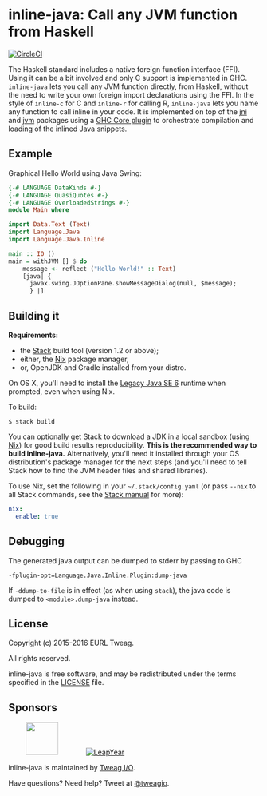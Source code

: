 # inline-java: Call any JVM function from Haskell

[![CircleCI](https://circleci.com/gh/tweag/inline-java.svg?style=svg)](https://circleci.com/gh/tweag/inline-java)

The Haskell standard includes a native foreign function interface
(FFI). Using it can be a bit involved and only C support is
implemented in GHC. `inline-java` lets you call any JVM function
directly, from Haskell, without the need to write your own foreign
import declarations using the FFI. In the style of `inline-c` for
C and `inline-r` for calling R, `inline-java` lets you name any
function to call inline in your code. It is implemented on top of the
[jni][jni] and [jvm][jvm] packages using a [GHC Core plugin][ghc-plugins]
to orchestrate compilation and loading of the inlined Java snippets.

[jni]: jni/
[jvm]: jvm/
[ghc-plugins]: https://downloads.haskell.org/~ghc/8.0.2/docs/html/users_guide/extending_ghc.html#core-plugins-in-more-detail

## Example

Graphical Hello World using Java Swing:

```Haskell
{-# LANGUAGE DataKinds #-}
{-# LANGUAGE QuasiQuotes #-}
{-# LANGUAGE OverloadedStrings #-}
module Main where

import Data.Text (Text)
import Language.Java
import Language.Java.Inline

main :: IO ()
main = withJVM [] $ do
    message <- reflect ("Hello World!" :: Text)
    [java| {
      javax.swing.JOptionPane.showMessageDialog(null, $message);
      } |]
```

## Building it

**Requirements:**
* the [Stack][stack] build tool (version 1.2 or above);
* either, the [Nix][nix] package manager,
* or, OpenJDK and Gradle installed from your distro.

On OS X, you'll need to install the [Legacy Java SE 6][osx-java-se]
runtime when prompted, even when using Nix.

To build:

```
$ stack build
```

You can optionally get Stack to download a JDK in a local sandbox
(using [Nix][nix]) for good build results reproducibility. **This is
the recommended way to build inline-java.** Alternatively, you'll need
it installed through your OS distribution's package manager for the
next steps (and you'll need to tell Stack how to find the JVM header
files and shared libraries).

To use Nix, set the following in your `~/.stack/config.yaml` (or pass
`--nix` to all Stack commands, see the [Stack manual][stack-nix] for
more):

```yaml
nix:
  enable: true
```

[stack]: https://github.com/commercialhaskell/stack
[stack-nix]: https://docs.haskellstack.org/en/stable/nix_integration/#configuration
[nix]: http://nixos.org/nix
[osx-java-se]: https://support.apple.com/kb/dl1572?locale=fr_FR

## Debugging

The generated java output can be dumped to stderr by passing to GHC
```
-fplugin-opt=Language.Java.Inline.Plugin:dump-java
```

If `-ddump-to-file` is in effect (as when using `stack`), the java code
is dumped to `<module>.dump-java` instead.

## License

Copyright (c) 2015-2016 EURL Tweag.

All rights reserved.

inline-java is free software, and may be redistributed under the terms
specified in the [LICENSE](LICENSE) file.

## Sponsors

&nbsp;&nbsp;&nbsp;&nbsp;&nbsp;&nbsp;&nbsp;&nbsp;
[<img src="https://www.tweag.io/img/tweag-med.png" height="65">](http://tweag.io)
&nbsp;&nbsp;&nbsp;&nbsp;&nbsp;&nbsp;&nbsp;&nbsp;&nbsp;&nbsp;&nbsp;&nbsp;
[![LeapYear](http://i.imgur.com/t9VxRHn.png)](http://leapyear.io)

inline-java is maintained by [Tweag I/O](https://www.tweag.io/).

Have questions? Need help? Tweet at
[@tweagio](http://twitter.com/tweagio).
